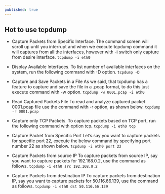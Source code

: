 ```yaml
---
published: true
---
```

## Hot to use tcpdump

- Capture Packets from Specific Interface. The command screen will scroll up until you interrupt and when we execute tcpdump command it will captures from all the interfaces, however with -i switch only capture from desire interface.
`tcpdump -i eth0`

- Display Available Interfaces. To list number of available interfaces on the system, run the following command with -D option.
`tcpdump -D`

- Capture and Save Packets in a File
As we said, that tcpdump has a feature to capture and save the file in a .pcap format, to do this just execute command with -w option.
`tcpdump -w 0001.pcap -i eth0`

- Read Captured Packets File
To read and analyze captured packet 0001.pcap file use the command with -r option, as shown below.
`tcpdump -r 0001.pcap`

- Capture only TCP Packets.
To capture packets based on TCP port, run the following command with option tcp.
`tcpdump -i eth0 tcp`

- Capture Packet from Specific Port
Let’s say you want to capture packets for specific port 22, execute the below command by specifying port number 22 as shown below.
`tcpdump -i eth0 port 22`

- Capture Packets from source IP
To capture packets from source IP, say you want to capture packets for 192.168.0.2, use the command as follows.
`tcpdump -i eth0 src 192.168.0.2`

- Capture Packets from destination IP
To capture packets from destination IP, say you want to capture packets for 50.116.66.139, use the command as follows.
`tcpdump -i eth0 dst 50.116.66.139`
